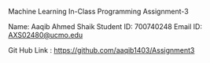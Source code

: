 Machine Learning
 In-Class Programming Assignment-3

Name: Aaqib Ahmed Shaik
Student ID: 700740248
Email ID: AXS02480@ucmo.edu

Git Hub Link :  https://github.com/aaqib1403/Assignment3
